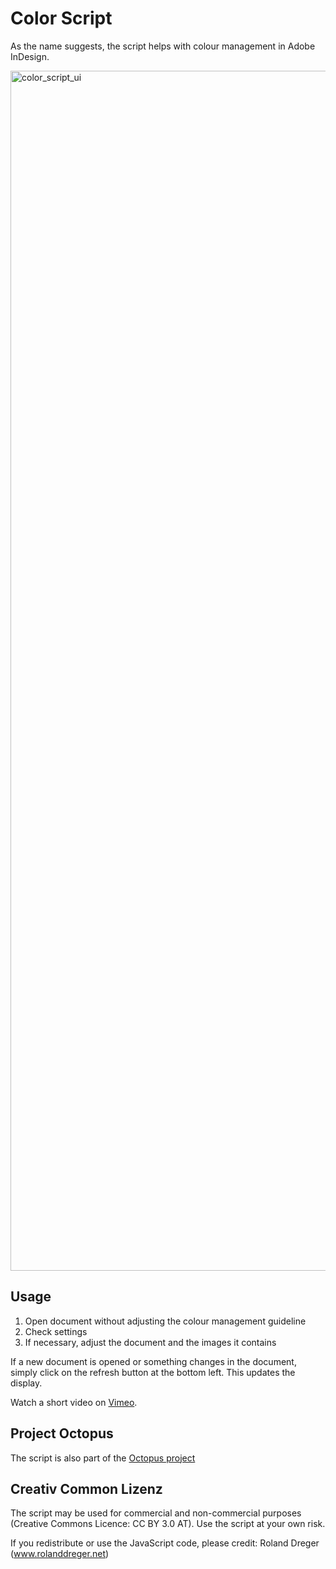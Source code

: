 ﻿# Color Script

As the name suggests, the script helps with colour management in Adobe InDesign.

<img width="1920" alt="color_script_ui" src="https://github.com/user-attachments/assets/2346baac-584b-4e15-b8fe-d031aafd5c6b">

## Usage

1. Open document without adjusting the colour management guideline
2. Check settings
3. If necessary, adjust the document and the images it contains

If a new document is opened or something changes in the document, simply click on the refresh button at the bottom left. This updates the display.

Watch a short video on [Vimeo](http://vimeo.com/73465277).

## Project Octopus

The script is also part of the [Octopus project](https://www.project-octopus.net/colorscript/)

## Creativ Common Lizenz

The script may be used for commercial and non-commercial purposes (Creative Commons Licence: CC BY 3.0 AT). Use the script at your own risk.

If you redistribute or use the JavaScript code, please credit: Roland Dreger (www.rolanddreger.net)
